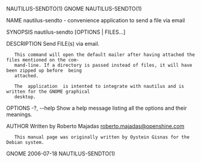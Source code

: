NAUTILUS-SENDTO(1)                               GNOME                              NAUTILUS-SENDTO(1)

NAME
       nautilus-sendto - convenience application to send a file via email

SYNOPSIS
       nautilus-sendto [OPTIONS | FILES...]

DESCRIPTION
       Send FILE(s) via email.

       This command will open the default mailer after having attached the files mentioned on the com‐
       mand-line. If a directory is passed instead of files, it will have been zipped up before  being
       attached.

       The  application  is intented to integrate with nautilus and is written for the GNOME graphical
       desktop.

OPTIONS
       -?, --help
              Show a help message listing all the options and their meanings.

AUTHOR
       Written by Roberto Majadas <roberto.majadas@openshine.com>

       This manual page was originally written by Oystein Gisnas for the Debian system.

GNOME                                         2006-07-18                            NAUTILUS-SENDTO(1)
